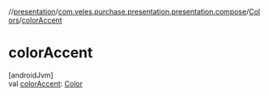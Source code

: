 //[presentation](../../../index.md)/[com.veles.purchase.presentation.presentation.compose](../index.md)/[Colors](index.md)/[colorAccent](color-accent.md)

# colorAccent

[androidJvm]\
val [colorAccent](color-accent.md): [Color](https://developer.android.com/reference/kotlin/androidx/compose/ui/graphics/Color.html)
